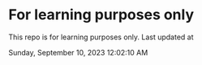 # For learning purposes only
This repo is for learning purposes only.
Last updated at

Sunday, September 10, 2023 12:02:10 AM

